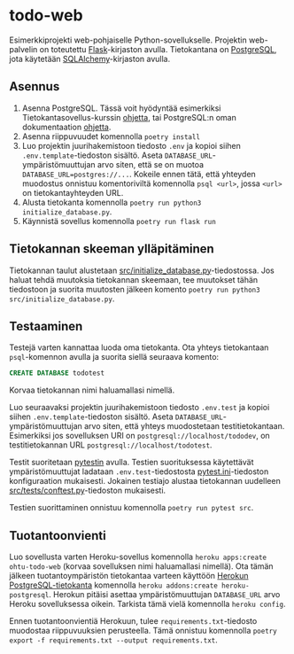 # todo-web

Esimerkkiprojekti web-pohjaiselle Python-sovellukselle. Projektin web-palvelin on toteutettu [Flask](https://flask.palletsprojects.com/en/2.0.x/)-kirjaston avulla. Tietokantana on [PostgreSQL](https://www.postgresql.org/), jota käytetään [SQLAlchemy](https://flask-sqlalchemy.palletsprojects.com/en/2.x/)-kirjaston avulla.

## Asennus

1. Asenna PostgreSQL. Tässä voit hyödyntää esimerkiksi Tietokantasovellus-kurssin [ohjetta](https://hy-tsoha.github.io/materiaali/osa-2/#tietokannan-k%C3%A4ytt%C3%A4minen), tai PostgreSQL:n oman dokumentaation [ohjetta](https://www.postgresql.org/download/).
1. Asenna riippuvuudet komennolla `poetry install`
2. Luo projektin juurihakemistoon tiedosto `.env` ja kopioi siihen `.env.template`-tiedoston sisältö. Aseta `DATABASE_URL`-ympäristömuuttujan arvo siten, että se on muotoa `DATABASE_URL=postgres://...`. Kokeile ennen tätä, että yhteyden muodostus onnistuu komentoriviltä komennolla `psql <url>`, jossa `<url>` on tietokantayhteyden URL.
3. Alusta tietokanta komennolla `poetry run python3 initialize_database.py`.
4. Käynnistä sovellus komennolla `poetry run flask run`

## Tietokannan skeeman ylläpitäminen

Tietokannan taulut alustetaan [src/initialize_database.py](initialize_database.py)-tiedostossa. Jos haluat tehdä muutoksia tietokannan skeemaan, tee muutokset tähän tiedostoon ja suorita muutosten jälkeen komento `poetry run python3 src/initialize_database.py`.

## Testaaminen

Testejä varten kannattaa luoda oma tietokanta. Ota yhteys tietokantaan `psql`-komennon avulla ja suorita siellä seuraava komento:

```sql
CREATE DATABASE todotest
```

Korvaa tietokannan nimi haluamallasi nimellä.

Luo seuraavaksi projektin juurihakemistoon tiedosto `.env.test` ja kopioi siihen `.env.template`-tiedoston sisältö. Aseta `DATABASE_URL`-ympäristömuuttujan arvo siten, että yhteys muodostetaan testitietokantaan. Esimerkiksi jos sovelluksen URI on `postgresql://localhost/tododev`, on testitietokannan URL `postgresql://localhost/todotest`.

Testit suoritetaan [pytestin](https://docs.pytest.org/) avulla. Testien suorituksessa käytettävät ympäristömuuttujat ladataan `.env.test`-tiedostosta [pytest.ini](pytest.ini)-tiedoston konfiguraation mukaisesti. Jokainen testiajo alustaa tietokannan uudelleen [src/tests/conftest.py](tests/conftest.py)-tiedoston mukaisesti.

Testien suorittaminen onnistuu komennolla `poetry run pytest src`.

## Tuotantoonvienti

Luo sovellusta varten Heroku-sovellus komennolla `heroku apps:create ohtu-todo-web` (korvaa sovelluksen nimi haluamallasi nimellä). Ota tämän jälkeen tuotantoympäristön tietokantaa varteen käyttöön [Herokun PostgreSQL-tietokanta](https://elements.heroku.com/addons/heroku-postgresql) komennolla `heroku addons:create heroku-postgresql`. Herokun pitäisi asettaa ympäristömuuttujan `DATABASE_URL` arvo Heroku sovelluksessa oikein. Tarkista tämä vielä komennolla `heroku config`.

Ennen tuotantoonvientiä Herokuun, tulee `requirements.txt`-tiedosto muodostaa riippuvuuksien perusteella. Tämä onnistuu komennolla `poetry export -f requirements.txt --output requirements.txt`.
